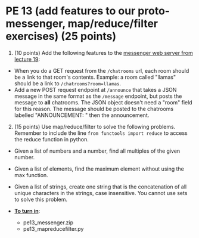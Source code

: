 PE 13 (add features to our proto-messenger, map/reduce/filter exercises) (25 points)
==============


1. (10 points) Add the following features to the [messenger web server from lecture 19](../lectures/19/webservices_part2):
- When you do a GET request from the `/chatrooms` url, each room should be a link to that room's contents. Example: a room called "llamas" should be a link to `/chatrooms?room=llamas`.
- Add a new POST request endpoint at `/announce` that takes a JSON message in the same format as the `/message` endpoint, but posts the message to __all__ chatrooms. The JSON object doesn't need a "room" field for this reason. The message should be posted to the chatrooms labelled "ANNOUNCEMENT: " then the announcement.

2. (15 points) Use map/reduce/filter to solve the following problems. Remember to include the line `from functools import reduce` to access the reduce function in python.
- Given a list of numbers and a number, find all multiples of the given number.
- Given a list of elements, find the maximum element without using the max function.
- Given a list of strings, create one string that is the concatenation of all unique characters in the strings, case insensitive. You cannot use sets to solve this problem.

- [__To turn in__](https://moodle.cs.colorado.edu/mod/assign/view.php?id=31544):
    - pe13_messenger.zip
    - pe13_mapreducefilter.py
